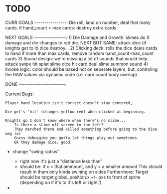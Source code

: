 # TODO

CURR GOALS ----------------:
	Die roll, land on number, deal that many cards.
		if hand_count > max cards:
			destroy extra cards

NEXT GOALS ----------------:
	1) Die Damage and Growth:
		slimes do X damage and die changes to red die.
	NEXT BUT SAME:
		attack dice (if knights get to it)
		dice destroy...
	2) Clicking deck:
		rolls the dice
		deals cards to hand
		if more than max cards, remove random hand_count-max_count cards
	3) Sound design:
		we're missing a lot of sounds that would help:
			attack swipe
			hit splat slime
			dice hit
			card deal
			slime summon sound
	4) Invoke logic:
		color should be based not on seperate layers, but:
			controling the RAW values via dynamic code (i.e. card count body overlap)
	
DONE -----------------------:


Current Bugs:
	
	Player hand location isn't correct doesn't stay centered,	
	
	Die get's 'hit' (changes yellow red) when clicked at beginning.
	
	Knights go I don't know where when there's no slime...
		Is there a slime off screen to the left?
		They marched there and killed something before going to the dice omg lol
		Guess debugging you gotta let things play out sometimes.
		Ok they damage dice. good.













 - change "swing radius"
	- right now it's just a "distlance less than"
	- should be:
		if x < that ammount, and y < a smaller amount
		This should result in them only kinda swining on sides
	Furthermore:
		Target should be target.global_position.x +/- pxs to front of sprite
		(depending on if it's to it's left or right.')

- 
